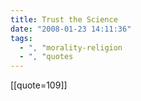 ```yaml
---
title: Trust the Science
date: "2008-01-23 14:11:36"
tags:
  - ", "morality-religion
  - ", "quotes
---
```

[[quote=109]]


